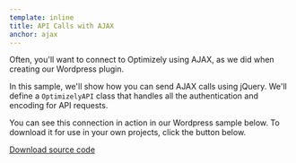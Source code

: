 ```yaml
---
template: inline
title: API Calls with AJAX
anchor: ajax
---
```


Often, you'll want to connect to Optimizely using AJAX, as we did when creating our Wordpress plugin.

In this sample, we'll show how you can send AJAX calls using jQuery. We'll define a `OptimizelyAPI` class that handles all the authentication and encoding for API requests.

You can see this connection in action in our Wordpress sample below. To download it for use in your own projects, click the button below.

<a class="btn btn-primary" target="_blank" href="https://github.com/optimizely/optimizely-api-samples/blob/master/ajax_example/optimizely.js">Download source code</a>
